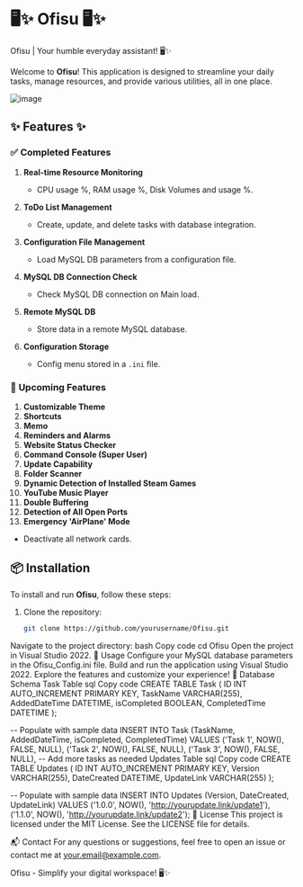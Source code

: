 # 🖥️✨ **Ofisu** 🖥️✨
Ofisu | Your humble everyday assistant! 🖥️✨

Welcome to **Ofisu**! This application is designed to streamline your daily tasks, manage resources, and provide various utilities, all in one place.

![image](https://github.com/user-attachments/assets/be65617d-3d1d-4857-9113-d309128c37c5)

## ✨ **Features** ✨

### ✅ **Completed Features**
1. **Real-time Resource Monitoring**
   - CPU usage %, RAM usage %, Disk Volumes and usage %.

2. **ToDo List Management**
   - Create, update, and delete tasks with database integration.

3. **Configuration File Management**
   - Load MySQL DB parameters from a configuration file.

4. **MySQL DB Connection Check**
   - Check MySQL DB connection on Main load.

5. **Remote MySQL DB**
   - Store data in a remote MySQL database.

6. **Configuration Storage**
   - Config menu stored in a `.ini` file.

### 🚧 **Upcoming Features**
1. **Customizable Theme**
2. **Shortcuts**
3. **Memo**
4. **Reminders and Alarms**
5. **Website Status Checker**
6. **Command Console (Super User)**
7. **Update Capability**
8. **Folder Scanner**
9. **Dynamic Detection of Installed Steam Games**
10. **YouTube Music Player**
11. **Double Buffering**
12. **Detection of All Open Ports**
13. **Emergency 'AirPlane' Mode**
   - Deactivate all network cards.

## 📦 **Installation**

To install and run **Ofisu**, follow these steps:

1. Clone the repository:
   ```bash
   git clone https://github.com/yourusername/Ofisu.git
Navigate to the project directory:
bash
Copy code
cd Ofisu
Open the project in Visual Studio 2022.
🔧 Usage
Configure your MySQL database parameters in the Ofisu_Config.ini file.
Build and run the application using Visual Studio 2022.
Explore the features and customize your experience!
📂 Database Schema
Task Table
sql
Copy code
CREATE TABLE Task (
    ID INT AUTO_INCREMENT PRIMARY KEY,
    TaskName VARCHAR(255),
    AddedDateTime DATETIME,
    isCompleted BOOLEAN,
    CompletedTime DATETIME
);

-- Populate with sample data
INSERT INTO Task (TaskName, AddedDateTime, isCompleted, CompletedTime) VALUES
('Task 1', NOW(), FALSE, NULL),
('Task 2', NOW(), FALSE, NULL),
('Task 3', NOW(), FALSE, NULL),
-- Add more tasks as needed
Updates Table
sql
Copy code
CREATE TABLE Updates (
    ID INT AUTO_INCREMENT PRIMARY KEY,
    Version VARCHAR(255),
    DateCreated DATETIME,
    UpdateLink VARCHAR(255)
);

-- Populate with sample data
INSERT INTO Updates (Version, DateCreated, UpdateLink) VALUES
('1.0.0', NOW(), 'http://yourupdate.link/update1'),
('1.1.0', NOW(), 'http://yourupdate.link/update2');
📜 License
This project is licensed under the MIT License. See the LICENSE file for details.

📬 Contact
For any questions or suggestions, feel free to open an issue or contact me at your.email@example.com.

Ofisu - Simplify your digital workspace! 🖥️✨

